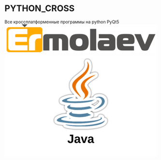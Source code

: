 # PYTHON_CROSS
Все кроссплатформенные программы на python PyQt5
![srcreenshot](logo.png)
![srcreenshot2](java.png)
